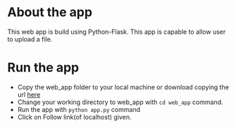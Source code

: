 # About the app

This web app is build using Python-Flask. This app is capable to allow user to upload a file.

# Run the app
- Copy the web_app folder to your local machine or download copying the url [here]("https://download-directory.github.io/")
- Change your working directory to web_app with ```cd web_app``` command.
- Run the app with ```python app.py``` command
- Click on Follow link(of localhost) given.
